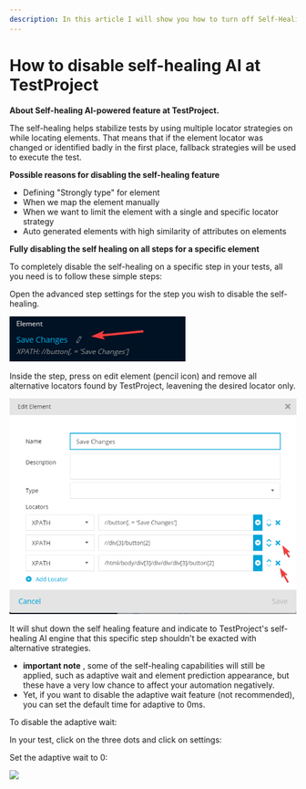```yaml
---
description: In this article I will show you how to turn off Self-Healing for Mobile/Web.
---
```


# How to disable self-healing AI at TestProject

**About Self-healing AI-powered feature at TestProject.**

The self-healing helps stabilize tests by using multiple locator strategies on while locating elements. That means that if the element locator was changed or identified badly in the first place, fallback strategies will be used to execute the test.

**Possible reasons for disabling the self-healing feature**

* Defining "Strongly type" for element
* When we map the element manually
* When we want to limit the element with a single and specific locator strategy
* Auto generated elements with high similarity of attributes on elements

**Fully disabling the self healing on all steps for a specific element**

To completely disable the self-healing on a specific step in your tests, all you need is to follow these simple steps:

Open the advanced step settings for the step you wish to disable the self-healing.

![](<../../.gitbook/assets/image (523).png>)

Inside the step, press on edit element (pencil icon) and remove all alternative locators found by TestProject, leavening the desired locator only.

![](<../../.gitbook/assets/image (472).png>)

It will shut down the self healing feature and indicate to TestProject's self-healing AI engine that this specific step shouldn't be exacted with alternative strategies.

* **important note** , some of the self-healing capabilities will still be applied, such as adaptive wait and element prediction appearance, but these have a  very low chance to affect your automation negatively.
* Yet, if you want to disable the adaptive wait feature (not recommended), you can set the default time for adaptive to 0ms.

To disable the adaptive wait:

In your test, click on the three dots and click on settings:



Set the adaptive wait to 0:

![](https://downloads.intercomcdn.com/i/o/259446317/b0779b8b1e4433a567366586/image.png)
